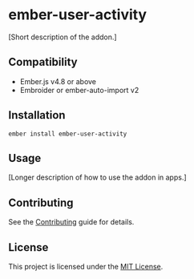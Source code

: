 # ember-user-activity

[Short description of the addon.]

## Compatibility

- Ember.js v4.8 or above
- Embroider or ember-auto-import v2

## Installation

```
ember install ember-user-activity
```

## Usage

[Longer description of how to use the addon in apps.]

## Contributing

See the [Contributing](CONTRIBUTING.md) guide for details.

## License

This project is licensed under the [MIT License](LICENSE.md).
